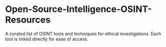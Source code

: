 # Open-Source-Intelligence-OSINT-Resources
A curated list of OSINT tools and techniques for ethical investigations. Each tool is linked directly for ease of access.
